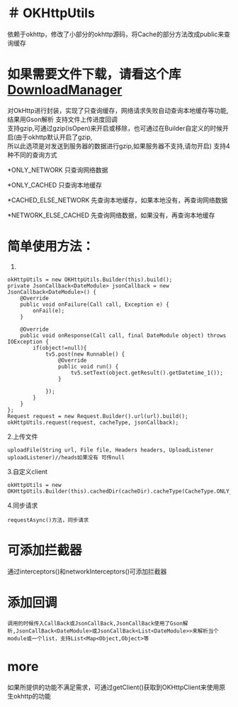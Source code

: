 # ＃ OKHttpUtils
依赖于okhttp，修改了小部分的okhttp源码，将Cache的部分方法改成public来查询缓存
# 如果需要文件下载，请看这个库[DownloadManager](https://github.com/duzechao/DownloadManager)

对OkHttp进行封装，实现了只查询缓存，网络请求失败自动查询本地缓存等功能,结果用Gson解析
支持文件上传进度回调
<br/>支持gzip,可通过gzip(isOpen)来开启或移除，也可通过在Builder自定义的时候开启(由于okhttp默认开启了gzip,
<br/>所以此选项是对发送到服务器的数据进行gzip,如果服务器不支持,请勿开启)
支持4种不同的查询方式

*ONLY_NETWORK  只查询网络数据

*ONLY_CACHED   只查询本地缓存

*CACHED_ELSE_NETWORK  先查询本地缓存，如果本地没有，再查询网络数据

*NETWORK_ELSE_CACHED  先查询网络数据，如果没有，再查询本地缓存


# 简单使用方法：
 1.

    okHttpUtils = new OKHttpUtils.Builder(this).build();
    private JsonCallback<DateModule> jsonCallback = new JsonCallback<DateModule>() {
        @Override
        public void onFailure(Call call, Exception e) {
            onFail(e);
        }

        @Override
        public void onResponse(Call call, final DateModule object) throws IOException {
            if(object!=null){
                tv5.post(new Runnable() {
                    @Override
                    public void run() {
                        tv5.setText(object.getResult().getDatetime_1());
                    }

                });
            }
        }
    };
    Request request = new Request.Builder().url(url).build();
    okHttpUtils.request(request, cacheType, jsonCallback);
            
            
 2.上传文件
    
    uploadFile(String url, File file, Headers headers, UploadListener uploadListener)//heads如果没有 可传null
    
 3.自定义client
    
    okHttpUtils = new OKHttpUtils.Builder(this).cachedDir(cacheDir).cacheType(CacheType.ONLY_NETWORK).gzip(true).maxCachedSize(1024*10).build();

 4.同步请求
 
  `
  requestAsync()方法，同步请求
  `

# 可添加拦截器
通过interceptors()和networkInterceptors()可添加拦截器

# 添加回调
    调用的时候传入CallBack或JsonCallBack,JsonCallBack使用了Gson解析,JsonCallBack<DateModule>或JsonCallBack<List<DateModule>>来解析当个module或一个list，支持List<Map<Object,Object>等

# more
如果所提供的功能不满足需求，可通过getClient()获取到OKHttpClient来使用原生okhttp的功能

